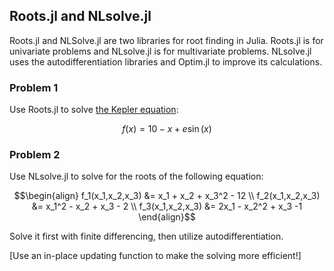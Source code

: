 
## Roots.jl and NLsolve.jl

Roots.jl and NLSolve.jl are two libraries for root finding in Julia. Roots.jl is for univariate problems and NLsolve.jl is for multivariate problems. NLsolve.jl uses the autodifferentiation libraries and Optim.jl to improve its calculations.

### Problem 1

Use Roots.jl to solve [the Kepler equation](https://github.com/JuliaMath/Roots.jl#usage-examples):

$$ f(x) = 10 - x + e \sin(x) $$

### Problem 2

Use NLsolve.jl to solve for the roots of the following equation:

$$\begin{align}
f_1(x_1,x_2,x_3) &= x_1 + x_2 + x_3^2 - 12 \\
f_2(x_1,x_2,x_3) &= x_1^2 - x_2 + x_3 - 2 \\
f_3(x_1,x_2,x_3) &= 2x_1 - x_2^2 + x_3 -1
\end{align}$$

Solve it first with finite differencing, then utilize autodifferentiation.

[Use an in-place updating function to make the solving more efficient!]
